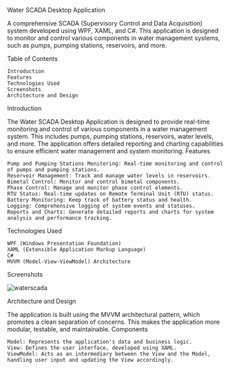 Water SCADA Desktop Application

A comprehensive SCADA (Supervisory Control and Data Acquisition) system developed using WPF, XAML, and C#. This application is designed to monitor and control various components in water management systems, such as pumps, pumping stations, reservoirs, and more.

Table of Contents

    Introduction
    Features
    Technologies Used 
    Screenshots
    Architecture and Design
   
   

Introduction

The Water SCADA Desktop Application is designed to provide real-time monitoring and control of various components in a water management system. This includes pumps, pumping stations, reservoirs, water levels, and more. The application offers detailed reporting and charting capabilities to ensure efficient water management and system monitoring.
Features

    Pump and Pumping Stations Monitoring: Real-time monitoring and control of pumps and pumping stations.
    Reservoir Management: Track and manage water levels in reservoirs.
    Bimetal Control: Monitor and control bimetal components.
    Phase Control: Manage and monitor phase control elements.
    RTU Status: Real-time updates on Remote Terminal Unit (RTU) status.
    Battery Monitoring: Keep track of battery status and health.
    Logging: Comprehensive logging of system events and statuses.
    Reports and Charts: Generate detailed reports and charts for system analysis and performance tracking.

Technologies Used

    WPF (Windows Presentation Foundation)
    XAML (Extensible Application Markup Language)
    C#
    MVVM (Model-View-ViewModel) Architecture

Screenshots

![waterscada](https://github.com/YaldaAHM/Water_SCADA/assets/169922419/5b135a2a-45da-4585-908e-8ee2b39cf5aa)

Architecture and Design

The application is built using the MVVM architectural pattern, which promotes a clean separation of concerns. This makes the application more modular, testable, and maintainable.
Components

    Model: Represents the application's data and business logic.
    View: Defines the user interface, developed using XAML.
    ViewModel: Acts as an intermediary between the View and the Model, handling user input and updating the View accordingly.
